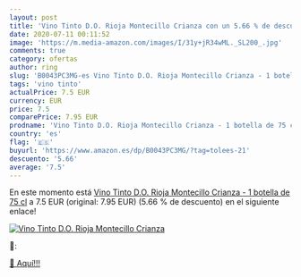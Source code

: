 ```yaml
---
layout: post
title: 'Vino Tinto D.O. Rioja Montecillo Crianza con un 5.66 % de descuento'
date: 2020-07-11 00:11:52
image: 'https://m.media-amazon.com/images/I/31y+jR34wML._SL200_.jpg'
comments: true
category: ofertas
author: ring
slug: 'B0043PC3MG-es Vino Tinto D.O. Rioja Montecillo Crianza - 1 botella de 75 cl'
tags: 'vino tinto'
actualPrice: 7.5 EUR
currency: EUR
price: 7.5
comparePrice: 7.95 EUR
prodname: 'Vino Tinto D.O. Rioja Montecillo Crianza - 1 botella de 75 cl'
country: 'es'
flag: '🇪🇸'
buyurl: 'https://www.amazon.es/dp/B0043PC3MG/?tag=tolees-21'
descuento: '5.66'
average: '7.5'
---
```


En este momento está [Vino Tinto D.O. Rioja Montecillo Crianza - 1 botella de 75 cl](https://www.amazon.es/dp/B0043PC3MG/?tag=tolees-21) a 7.5 EUR (original: 7.95 EUR) (5.66 %  de descuento) en el siguiente enlace!

[![Vino Tinto D.O. Rioja Montecillo Crianza](https://m.media-amazon.com/images/I/31y+jR34wML._SL200_.jpg)](https://www.amazon.es/dp/B0043PC3MG/?tag=tolees-21)

🔎:


[🛒 Aquí!!!](https://www.amazon.es/dp/B0043PC3MG/?tag=tolees-21)
